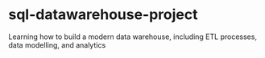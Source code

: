 # sql-datawarehouse-project
Learning how to build a modern data warehouse, including ETL processes, data modelling, and analytics
